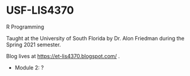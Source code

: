 # USF-LIS4370
R Programming

Taught at the University of South Florida by Dr. Alon Friedman during the 
Spring 2021 semester.

Blog lives at https://et-lis4370.blogspot.com/ .

* Module 2: ?
